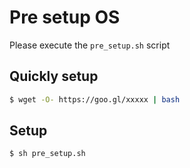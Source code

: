 # Pre setup OS
Please execute the `pre_setup.sh` script

## Quickly setup
```sh
$ wget -O- https://goo.gl/xxxxx | bash
```

## Setup
```sh
$ sh pre_setup.sh
```
